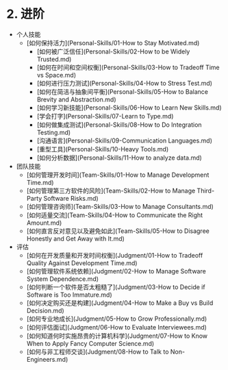 # 2. 进阶

- 个人技能
  - [如何保持活力](Personal-Skills/01-How to Stay Motivated.md)
	- [如何被广泛信任](Personal-Skills/02-How to be Widely Trusted.md)
	- [如何在时间和空间权衡](Personal-Skills/03-How to Tradeoff Time vs Space.md)
	- [如何进行压力测试](Personal-Skills/04-How to Stress Test.md)
	- [如何在简洁与抽象间平衡](Personal-Skills/05-How to Balance Brevity and Abstraction.md)
	- [如何学习新技能](Personal-Skills/06-How to Learn New Skills.md)
	- [学会打字](Personal-Skills/07-Learn to Type.md)
	- [如何做集成测试](Personal-Skills/08-How to Do Integration Testing.md)
	- [沟通语言](Personal-Skills/09-Communication Languages.md)
	- [重型工具](Personal-Skills/10-Heavy Tools.md)
	- [如何分析数据](Personal-Skills/11-How to analyze data.md)
- 团队技能
	- [如何管理开发时间](Team-Skills/01-How to Manage Development Time.md)
	- [如何管理第三方软件的风险](Team-Skills/02-How to Manage Third-Party Software Risks.md)
	- [如何管理咨询师](Team-Skills/03-How to Manage Consultants.md)
	- [如何适量交流](Team-Skills/04-How to Communicate the Right Amount.md)
	- [如何直言反对意见以及避免如此](Team-Skills/05-How to Disagree Honestly and Get Away with It.md)
- 评估
	- [如何在开发质量和开发时间权衡](Judgment/01-How to Tradeoff Quality Against Development Time.md)
	- [如何管理软件系统依赖](Judgment/02-How to Manage Software System Dependence.md)
	- [如何判断一个软件是否太粗糙了](Judgment/03-How to Decide if Software is Too Immature.md)
	- [如何决定购买还是构建](Judgment/04-How to Make a Buy vs Build Decision.md)
	- [如何专业地成长](Judgment/05-How to Grow Professionally.md)
	- [如何评估面试](Judgment/06-How to Evaluate Interviewees.md)
	- [如何知道何时实施昂贵的计算机科学](Judgment/07-How to Know When to Apply Fancy Computer Science.md)
	- [如何与非工程师交谈](Judgment/08-How to Talk to Non-Engineers.md)
